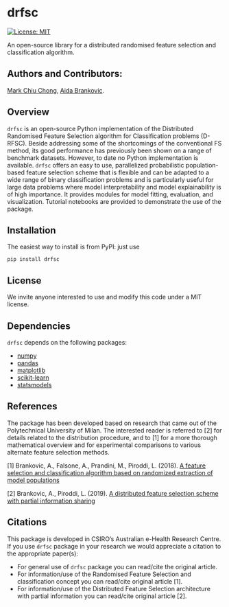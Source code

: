 # drfsc

[![License: MIT](https://img.shields.io/badge/License-MIT-yellow.svg)](https://opensource.org/licenses/MIT)
<!-- [![PyPI version](add here)(url)] -->

An open-source library for a distributed randomised feature selection and classification algorithm.

## Authors and Contributors:

[Mark Chiu Chong](https://github.com/markcc309), [Aida Brankovic](https://github.com/aibrank).

## Overview

`drfsc` is an open-source Python implementation of the Distributed Randomised Feature Selection algorithm for Classification problems (D-RFSC). Beside addressing some of the shortcomings of the conventional FS method, its good performance has previously been shown on a range of benchmark datasets. However, to date no Python implementation is available. `drfsc` offers an easy to use, parallelized probabilistic population-based feature selection scheme that is flexible and can be adapted to a wide range of binary classification problems and is particularly useful for large data problems where model interpretability and model explainability is of high importance. It provides modules for model fitting, evaluation, and visualization. Tutorial notebooks are provided to demonstrate the use of the package.

## Installation

The easiest way to install is from PyPI: just use

`pip install drfsc`

## License

We invite anyone interested to use and modify this code under a MIT license.

## Dependencies

`drfsc` depends on the following packages:

- [numpy](https://numpy.org/)
- [pandas](https://pandas.pydata.org/)
- [matplotlib](https://matplotlib.org/)
- [scikit-learn](https://scikit-learn.org/stable/)
- [statsmodels](https://www.statsmodels.org/stable/index.html)

## References

The package has been developed based on research that came out of the Polytechnical University of Milan. The interested reader is referred to [2] for details related to the distribution procedure, and to [1] for a more thorough mathematical overview and for experimental comparisons to various alternate feature selection methods.

[1] Brankovic, A., Falsone, A., Prandini, M., Piroddi, L. (2018). [A feature selection and classification algorithm based on randomized extraction of model populations](https://doi.org/10.1109/tcyb.2017.2682418)

[2] Brankovic, A., Piroddi, L. (2019). [A distributed feature selection scheme with partial information sharing](https://doi.org/10.1007/s10994-019-05809-y)

## Citations

This package is developed in CSIRO’s Australian e-Health Research Centre. If you use `drfsc` package in your research we would appreciate a citation to the appropriate paper(s):

 - For general use of `drfsc` package you can read/cite the original article.
 - For information/use of the Randomised Feature Selection and classification concept you can read/cite original article [1].
 - For information/use of the Distributed Feature Selection architecture with partial information you can read/cite original article [2].
